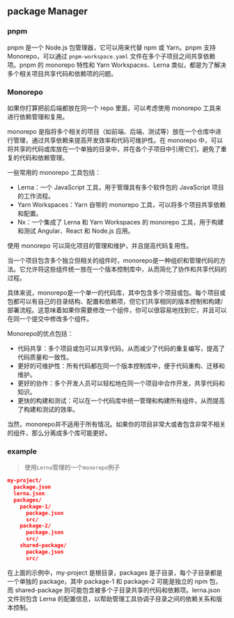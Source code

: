 ## package Manager

### pnpm
pnpm 是一个 Node.js 包管理器，它可以用来代替 npm 或 Yarn。pnpm 支持 Monorepo，可以通过 `pnpm-workspace.yaml` 文件在多个子项目之间共享依赖项。pnpm 的 monorepo 特性和 Yarn Workspaces、Lerna 类似，都是为了解决多个相关项目共享代码和依赖项的问题。

### Monorepo
如果你打算把前后端都放在同一个 repo 里面，可以考虑使用 monorepo 工具来
进行依赖管理和复用。

monorepo 是指将多个相关的项目（如前端、后端、测试等）放在一个仓库中进行管理，通过共享依赖来提高开发效率和代码可维护性。在 monorepo 中，可以将共享的代码或库放在一个单独的目录中，并在各个子项目中引用它们，避免了重复的代码和依赖管理。

一些常用的 monorepo 工具包括：

-   Lerna：一个 JavaScript 工具，用于管理具有多个软件包的 JavaScript 项目的工作流程。
-   Yarn Workspaces：Yarn 自带的 monorepo 工具，可以将多个项目共享依赖和配置。
-   Nx：一个集成了 Lerna 和 Yarn Workspaces 的 monorepo 工具，用于构建和测试 Angular、React 和 Node.js 应用。

使用 monorepo 可以简化项目的管理和维护，并且提高代码复用性。


当一个项目包含多个独立但相关的组件时，monorepo是一种组织和管理代码的方法。它允许将这些组件统一放在一个版本控制库中，从而简化了协作和共享代码的过程。

具体来说，monorepo是一个单一的代码库，其中包含多个项目或包。每个项目或包都可以有自己的目录结构、配置和依赖项，但它们共享相同的版本控制和构建/部署流程。这意味着如果你需要修改一个组件，你可以很容易地找到它，并且可以在同一个提交中修改多个组件。

Monorepo的优点包括：

-   代码共享：多个项目或包可以共享代码，从而减少了代码的重复编写，提高了代码质量和一致性。
-   更好的可维护性：所有代码都在同一个版本控制库中，便于代码重构、迁移和维护。
-   更好的协作：多个开发人员可以轻松地在同一个项目中合作开发，共享代码和知识。
-   更快的构建和测试：可以在一个代码库中统一管理和构建所有组件，从而提高了构建和测试的效率。

当然，monorepo并不适用于所有情况。如果你的项目非常大或者包含非常不相关的组件，那么分离成多个库可能更好。

### example


> 使用`Lerna`管理的一个`monorepo`例子

```json
my-project/
  package.json
  lerna.json
  packages/
    package-1/
      package.json
      src/
    package-2/
      package.json
      src/
    shared-package/
      package.json
      src/
```

在上面的示例中，my-project 是根目录，packages 是子目录，每个子目录都是一个单独的 package，其中 package-1 和 package-2 可能是独立的 npm 包，而 shared-package 则可能包含被多个子目录共享的代码和依赖项。lerna.json 文件则包含 Lerna 的配置信息，以帮助管理工具协调子目录之间的依赖关系和版本控制。







